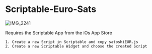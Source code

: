 # Scriptable-Euro-Sats

![IMG_2241](https://user-images.githubusercontent.com/17035272/163979128-11f5f0a0-c508-4298-8775-1145f27494df.jpg)


Requires the Scriptable App from the iOs App Store

    1. Create a new Script in Scriptable and copy satoshiEUR.js
    2. Create a new Scriptable Widget and choose the created Script

